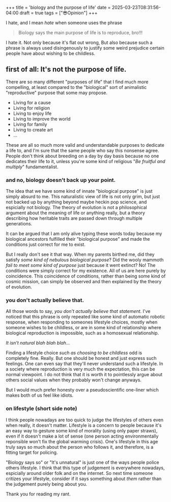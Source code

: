 +++
title = 'biology and the purpose of life'
date = 2025-03-23T08:31:56-04:00
draft = true
tags = ["😎Opinion"]
+++

I hate, and I mean *hate* when someone uses the phrase

> Biology says the main purpose of life is to reproduce, bro!!!

I hate it. Not only because it's flat out wrong, But also because such a phrase is always used disingenously to justify some weird prejudice certain people have about wishing to be childless.

## first of all: It's not the purpose of life.

There are so many different "purposes of life" that I find much more compelling, at least compared to the "biological" sort of animalistic "reproductive" purpose that some may propose.

- Living for a cause
- Living for religion
- Living to enjoy life
- Living to improve the world
- Living for family
- Living to create art
- ...

These are all so much more valid and understandable purposes to dedicate a life to, and I'm sure that the same people who say this
 nonsense agree. People don't think about breeding on a day by day basis because no one dedicates their life to it, unless you're some kind of religious "*Be fruitful and multiply*" fundamentalist.

### and no, biology doesn't back up your point.

The idea that we have some kind of innate "biological purpose" is just simply absurd to me. This naturalistic view of life is not only grim, but just not backed up by anything beyond maybe heckin pop science, and espicially not biology. The theory of evolution is not a philosophical argument about the meaning of life or anything really, but a theory describing how heritable traits are passed down through multiple generations.

It can be argued that I am only alive typing these words today because my biological ancestors fulfilled their "biological purpose" and made the conditions just correct for me to exist.

But I really don't see it that way. When my parents birthed me, did they satisfy *some kind of nebulous biological purpose*? Did the  wooly mammoth *fail to meet some kind of purpose* just because it went extinct? No! The conditions were simply correct for my existence. All of us are here purely by coincidence. This coincidence of conditions, rather than being some kind of cosmic mission, can simply be observed and then explained by the theory of evolution.

### you don't actually believe that.

All those words to say, *you don't actually believe that statement*. I've noticed that this phrase is only repeated like some kind of automatic robotic response, when responding to someones lifestyle choices, mostly when someone wishes to be childless, or are in some kind of relationship where biological reproduction is impossible, such as a homosexual relationship.

*It isn't natural blah blah blah...*

Finding a lifestyle choice *such as choosing to be childless* odd is completely fine. Really. But one should be honest and just express such feelings. One  can even say that they'll never understand such a lifestyle. In a society where reproduction is very much the expectation, this can be normal viewpoint. I do not think that it is worth it to pointlessly argue about others social values when they probably won't change anyways.

But I would much prefer honesty over a pseudoscientific one-liner which makes both of us feel like idiots.

### on lifestyle (short side note)

I think people nowadays are too quick to judge the lifestyles of others even when really, it doesn't matter. Lifestyle is a concern to people because it's an easy way to gesture some kind of morality (using only paper straws), even if it doesn't make a lot of sense (one person acting environmentally reponsible won't fix the global warming crisis). One's lifestyle in this age truly says so much about the person who follows it, and therefore, is a fitting target for policing.

"Biology says so" or "It's unnatural" is just one of the ways people police others lifestyle. I think that this type of judgement is everywhere nowadays, espicially around older folk and on the internet. So next time someone critizes your lifestyle, consider if it says something about *them* rather than the judgement purely being about you. 

Thank you for reading my rant. 
